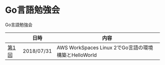 # Go言語勉強会

Go言語勉強会

| | 日時 | 内容 |
| --- | --- | --- |
| [第1回](./20180731/README.md) | 2018/07/31 | AWS WorkSpaces Linux 2でGo言語の環境構築とHelloWorld |
